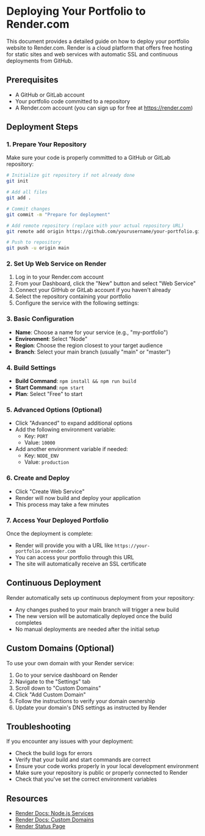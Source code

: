 # Deploying Your Portfolio to Render.com

This document provides a detailed guide on how to deploy your portfolio website to Render.com. Render is a cloud platform that offers free hosting for static sites and web services with automatic SSL and continuous deployments from GitHub.

## Prerequisites

- A GitHub or GitLab account
- Your portfolio code committed to a repository
- A Render.com account (you can sign up for free at https://render.com)

## Deployment Steps

### 1. Prepare Your Repository

Make sure your code is properly committed to a GitHub or GitLab repository:

```bash
# Initialize git repository if not already done
git init

# Add all files
git add .

# Commit changes
git commit -m "Prepare for deployment"

# Add remote repository (replace with your actual repository URL)
git remote add origin https://github.com/yourusername/your-portfolio.git

# Push to repository
git push -u origin main
```

### 2. Set Up Web Service on Render

1. Log in to your Render.com account
2. From your Dashboard, click the "New" button and select "Web Service"
3. Connect your GitHub or GitLab account if you haven't already
4. Select the repository containing your portfolio
5. Configure the service with the following settings:

### 3. Basic Configuration

- **Name**: Choose a name for your service (e.g., "my-portfolio")
- **Environment**: Select "Node"
- **Region**: Choose the region closest to your target audience
- **Branch**: Select your main branch (usually "main" or "master")

### 4. Build Settings

- **Build Command**: `npm install && npm run build`
- **Start Command**: `npm start`
- **Plan**: Select "Free" to start

### 5. Advanced Options (Optional)

- Click "Advanced" to expand additional options
- Add the following environment variable:
  - Key: `PORT`
  - Value: `10000`
- Add another environment variable if needed:
  - Key: `NODE_ENV`
  - Value: `production`

### 6. Create and Deploy

- Click "Create Web Service"
- Render will now build and deploy your application
- This process may take a few minutes

### 7. Access Your Deployed Portfolio

Once the deployment is complete:

- Render will provide you with a URL like `https://your-portfolio.onrender.com`
- You can access your portfolio through this URL
- The site will automatically receive an SSL certificate

## Continuous Deployment

Render automatically sets up continuous deployment from your repository:

- Any changes pushed to your main branch will trigger a new build
- The new version will be automatically deployed once the build completes
- No manual deployments are needed after the initial setup

## Custom Domains (Optional)

To use your own domain with your Render service:

1. Go to your service dashboard on Render
2. Navigate to the "Settings" tab
3. Scroll down to "Custom Domains"
4. Click "Add Custom Domain"
5. Follow the instructions to verify your domain ownership
6. Update your domain's DNS settings as instructed by Render

## Troubleshooting

If you encounter any issues with your deployment:

- Check the build logs for errors
- Verify that your build and start commands are correct
- Ensure your code works properly in your local development environment
- Make sure your repository is public or properly connected to Render
- Check that you've set the correct environment variables

## Resources

- [Render Docs: Node.js Services](https://render.com/docs/deploy-node-express-app)
- [Render Docs: Custom Domains](https://render.com/docs/custom-domains)
- [Render Status Page](https://status.render.com)